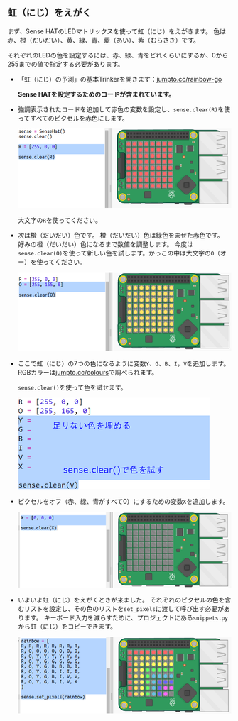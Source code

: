 ## 虹（にじ）をえがく

まず、Sense HATのLEDマトリックスを使って虹（にじ）をえがきます。 色は赤、橙（だいだい）、黄、緑、青、藍（あい）、紫（むらさき）です。

それぞれのLEDの色を設定するには、赤、緑、青をどれくらいにするか、0から255までの値で指定する必要があります。

+ 「虹（にじ）の予測」の基本Trinkerを開きます：<a href="http://jumpto.cc/rainbow-go" target="_blank">jumpto.cc/rainbow-go</a>
    
    **Sense HATを設定するためのコードが含まれています。**

+ 強調表示されたコードを追加して赤色の変数を設定し、`sense.clear(R)`を使ってすべてのピクセルを赤色にします。
    
    ![スクリーンショット](images/rainbow-red.png)
    
    大文字の`R`を使ってください。

+ 次は橙（だいだい）色です。 橙（だいだい）色は緑色をまぜた赤色です。 好みの橙（だいだい）色になるまで数値を調整します。 今度は`sense.clear(O)`を使って新しい色を試します。かっこの中は大文字の`O`（オー）を使ってください。
    
    ![スクリーンショット](images/rainbow-orange.png)

+ ここで虹（にじ）の7つの色になるように変数`Y`、`G`、`B`、`I`，`V`を追加します。 RGBカラーは<a href="http://jumpto.cc/colours" target="_blank">jumpto.cc/colours</a>で調べられます。
    
    `sense.clear()`を使って色を試せます。
    
    ![スクリーンショット](images/rainbow-colours.png)

+ ピクセルをオフ（赤、緑、青がすべて0）にするための変数`X`を追加します。
    
    ![スクリーンショット](images/rainbow-off.png)

+ いよいよ虹（にじ）をえがくときが来ました。 それぞれのピクセルの色を含むリストを設定し、その色のリストを`set_pixels`に渡して呼び出す必要があります。 キーボード入力を減らすために、プロジェクトにある`snippets.py`から虹（にじ）をコピーできます。
    
    ![スクリーンショット](images/rainbow-rainbow.png)